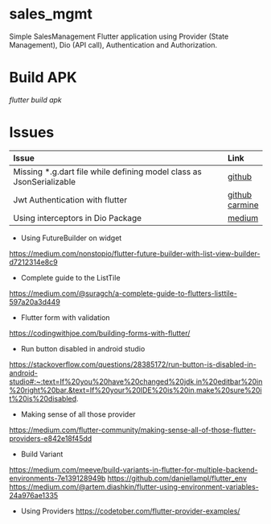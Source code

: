 # sales_mgmt

Simple SalesManagement Flutter application using Provider (State Management), Dio (API call), Authentication and Authorization.  

# Build APK 

*flutter build apk*

# Issues 

|Issue     | Link       |
|:---------| :----------|
| Missing *.g.dart file while defining model class as JsonSerializable | [github](https://github.com/dart-lang/build/issues/1990) |
| Jwt Authentication with flutter | [github](https://github.com/carzacc/jwt-tutorial-flutter/blob/master/lib/main.dart) <br> [carmine](https://carmine.dev/posts/flutterwebjwt/) |
| Using interceptors in Dio Package | [medium](https://medium.com/flutter-community/dio-interceptors-in-flutter-17be4214f363) |



* Using FutureBuilder on widget

https://medium.com/nonstopio/flutter-future-builder-with-list-view-builder-d7212314e8c9

* Complete guide to the ListTile

https://medium.com/@suragch/a-complete-guide-to-flutters-listtile-597a20a3d449

* Flutter form with validation

https://codingwithjoe.com/building-forms-with-flutter/

* Run button disabled in android studio

https://stackoverflow.com/questions/28385172/run-button-is-disabled-in-android-studio#:~:text=If%20you%20have%20changed%20jdk,in%20editbar%20in%20right%20bar.&text=If%20your%20IDE%20is%20in,make%20sure%20it%20is%20disabled.

* Making sense of all those provider

https://medium.com/flutter-community/making-sense-all-of-those-flutter-providers-e842e18f45dd

* Build Variant 

https://medium.com/meeve/build-variants-in-flutter-for-multiple-backend-environments-7e139128949b
https://github.com/daniellampl/flutter_env
https://medium.com/@artem.diashkin/flutter-using-environment-variables-24a976ae1335

* Using Providers
https://codetober.com/flutter-provider-examples/